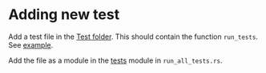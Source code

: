 # Adding new test

Add a test file in the [Test folder](emlib/test/tests).
This should contain the function `run_tests`. See [example](https://github.com/RustyGecko/emlib/blob/master/test/tests/timer.rs#L66).

Add the file as a module in the [tests](https://github.com/RustyGecko/emlib/blob/master/test/run_all_tests.rs#L11) module in `run_all_tests.rs`.